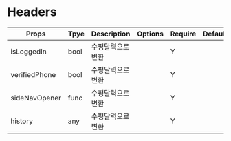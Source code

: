 # Headers

| Props         | Tpye | Description       | Options | Require | Default |
| ------------- | ---- | ----------------- | ------- | ------- | ------- |
| isLoggedIn    | bool | 수평달력으로 변환 |         | Y       |         |
| verifiedPhone | bool | 수평달력으로 변환 |         | Y       |         |
| sideNavOpener | func | 수평달력으로 변환 |         | Y       |         |
| history       | any  | 수평달력으로 변환 |         | Y       |         |
